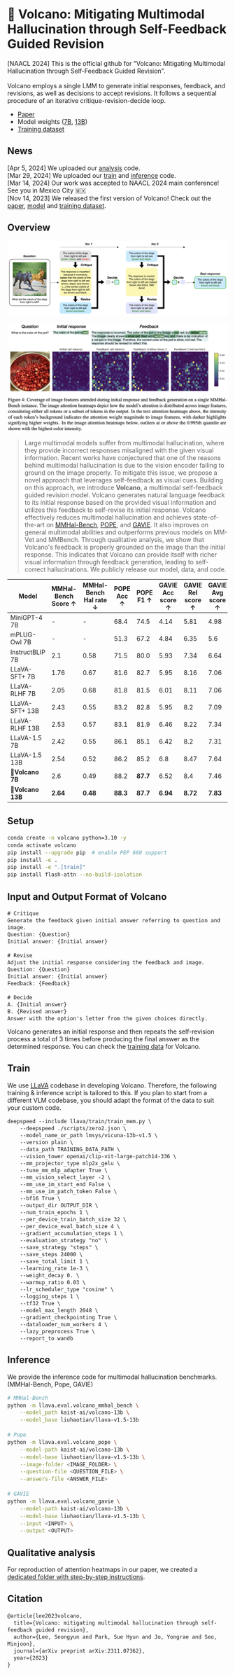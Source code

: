 # 🌋 Volcano: Mitigating Multimodal Hallucination through Self-Feedback Guided Revision
\[NAACL 2024\] This is the official github for "Volcano: Mitigating Multimodal Hallucination through Self-Feedback Guided Revision". <br><br>
Volcano employs a single LMM to generate initial responses, feedback, and revisions, as well as decisions to accept revisions. It follows a sequential procedure of an iterative critique-revision-decide loop. <br>
- [Paper](https://arxiv.org/abs/2311.07362) <br>
- Model weights ([7B](https://huggingface.co/kaist-ai/volcano-7b), [13B](https://huggingface.co/kaist-ai/volcano-13b))
- [Training dataset](https://huggingface.co/datasets/kaist-ai/volcano-train)

## News
\[Apr 5, 2024\] We uploaded our [analysis](#qualitative-analysis) code.  
\[Mar 29, 2024\] We uploaded our [train](#train) and [inference](#inference) code.  
\[Mar 14, 2024\] Our work was accepted to NAACL 2024 main conference! See you in Mexico City 🇲🇽 <br>
\[Nov 14, 2023\] We released the first version of Volcano! Check out the [paper]((https://arxiv.org/abs/2311.07362)), [model](https://huggingface.co/kaist-ai/volcano-13b) and [training dataset](https://huggingface.co/datasets/kaist-ai/volcano-train).

## Overview
![method](assets/method.png)

![case_attention_heatmap](assets/case_attention_heatmap.png)

> Large multimodal models suffer from multimodal hallucination, where they provide incorrect responses misaligned with the given visual information. Recent works have conjectured that one of the reasons behind multimodal hallucination is due to the vision encoder failing to ground on the image properly. To mitigate this issue, we propose a novel approach that leverages self-feedback as visual cues. Building on this approach, we introduce **Volcano**, a multimodal self-feedback guided revision model. Volcano generates natural language feedback to its initial response based on the provided visual information and utilizes this feedback to self-revise its initial response. Volcano effectively reduces multimodal hallucination and achieves state-of-the-art on [MMHal-Bench](https://huggingface.co/datasets/Shengcao1006/MMHal-Bench), [POPE](https://github.com/RUCAIBox/POPE), and [GAVIE](https://github.com/FuxiaoLiu/LRV-Instruction?tab=readme-ov-file#evaluationgavie). It also improves on general multimodal abilities and outperforms previous models on MM-Vet and MMBench. Through qualitative analysis, we show that Volcano's feedback is properly grounded on the image than the initial response. This indicates that Volcano can provide itself with richer visual information through feedback generation, leading to self-correct hallucinations. We publicly release our model, data, and code.

| Model            | MMHal-Bench Score ↑ | MMHal-Bench Hal rate ↓ | POPE Acc ↑ | POPE F1 ↑ | GAVIE Acc score ↑ | GAVIE Rel score ↑ | GAVIE Avg score ↑ |
|------------------|---------------------|------------|------------|-----------|-------------------|-------------------|-------------------|
| MiniGPT-4 7B     | -                   | -          | 68.4       | 74.5      | 4.14              | 5.81              | 4.98              |
| mPLUG-Owl 7B     | -                   | -          | 51.3       | 67.2      | 4.84              | 6.35              | 5.6               |
| InstructBLIP 7B  | 2.1                 | 0.58       | 71.5       | 80.0      | 5.93              | 7.34              | 6.64              |
| LLaVA-SFT+ 7B    | 1.76                | 0.67       | 81.6       | 82.7      | 5.95              | 8.16              | 7.06              |
| LLaVA-RLHF 7B    | 2.05                | 0.68       | 81.8       | 81.5      | 6.01              | 8.11              | 7.06              |
| LLaVA-SFT+ 13B   | 2.43                | 0.55       | 83.2       | 82.8      | 5.95              | 8.2               | 7.09              |
| LLaVA-RLHF 13B   | 2.53                | 0.57       | 83.1       | 81.9      | 6.46              | 8.22              | 7.34              |
| LLaVA-1.5 7B     | 2.42                | 0.55       | 86.1       | 85.1      | 6.42              | 8.2               | 7.31              |
| LLaVA-1.5 13B    | 2.54                | 0.52       | 86.2       | 85.2      | 6.8               | 8.47              | 7.64              |
| **🌋Volcano 7B**       | 2.6                 | 0.49       | 88.2       | **87.7**  | 6.52              | 8.4               | 7.46              |
| **🌋Volcano 13B**      | **2.64**            | **0.48**   | **88.3**   | **87.7**  | **6.94**          | **8.72**          | **7.83**          |


## Setup
```bash
conda create -n volcano python=3.10 -y
conda activate volcano
pip install --upgrade pip  # enable PEP 660 support
pip install -e .
pip install -e ".[train]"
pip install flash-attn --no-build-isolation
```

## Input and Output Format of Volcano
```
# Critique
Generate the feedback given initial answer referring to question and image.
Question: {Question}
Initial answer: {Initial answer}

# Revise
Adjust the initial response considering the feedback and image.
Question: {Question}
Initial answer: {Initial answer}
Feedback: {Feedback}

# Decide
A. {Initial answer}
B. {Revised answer}
Answer with the option's letter from the given choices directly.
```

Volcano generates an initial response and then repeats the self-revision process a total of 3 times before producing the final answer as the determined response. You can check the [training data](https://huggingface.co/datasets/kaist-ai/volcano-train) for Volcano.

## Train
We use [LLaVA](https://github.com/haotian-liu/LLaVA) codebase in developing Volcano. Therefore, the following training & inference script is tailored to this. If you plan to start from a different VLM codebase, you should adapt the format of the data to suit your custom code.
```
deepspeed --include llava/train/train_mem.py \
    --deepspeed ./scripts/zero2.json \
    --model_name_or_path lmsys/vicuna-13b-v1.5 \
    --version plain \
    --data_path TRAINING_DATA_PATH \
    --vision_tower openai/clip-vit-large-patch14-336 \
    --mm_projector_type mlp2x_gelu \
    --tune_mm_mlp_adapter True \
    --mm_vision_select_layer -2 \
    --mm_use_im_start_end False \
    --mm_use_im_patch_token False \
    --bf16 True \
    --output_dir OUTPUT_DIR \
    --num_train_epochs 1 \
    --per_device_train_batch_size 32 \
    --per_device_eval_batch_size 4 \
    --gradient_accumulation_steps 1 \
    --evaluation_strategy "no" \
    --save_strategy "steps" \
    --save_steps 24000 \
    --save_total_limit 1 \
    --learning_rate 1e-3 \
    --weight_decay 0. \
    --warmup_ratio 0.03 \
    --lr_scheduler_type "cosine" \
    --logging_steps 1 \
    --tf32 True \
    --model_max_length 2048 \
    --gradient_checkpointing True \
    --dataloader_num_workers 4 \
    --lazy_preprocess True \
    --report_to wandb
```
## Inference
We provide the inference code for multimodal hallucination benchmarks. (MMHal-Bench, Pope, GAVIE)
```bash
# MMHal-Bench
python -m llava.eval.volcano_mmhal_bench \
    --model_path kaist-ai/volcano-13b \
    --model_base liuhaotian/llava-v1.5-13b

# Pope
python -m llava.eval.volcano_pope \
    --model-path kaist-ai/volcano-13b \
    --model-base liuhaotian/llava-v1.5-13b \
    --image-folder <IMAGE_FOLDER> \
    --question-file <QUESTION_FILE> \
    --answers-file <ANSWER_FILE>

# GAVIE
python -m llava.eval.volcano_gavie \
    --model-path kaist-ai/volcano-13b \
    --model-base liuhaotian/llava-v1.5-13b \
    --input <INPUT> \
    --output <OUTPUT>
```

## Qualitative analysis
For reproduction of attention heatmaps in our paper, we created a [dedicated folder with step-by-step instructions](./llava/visualize).

## Citation
```
@article{lee2023volcano,
  title={Volcano: mitigating multimodal hallucination through self-feedback guided revision},
  author={Lee, Seongyun and Park, Sue Hyun and Jo, Yongrae and Seo, Minjoon},
  journal={arXiv preprint arXiv:2311.07362},
  year={2023}
}
```